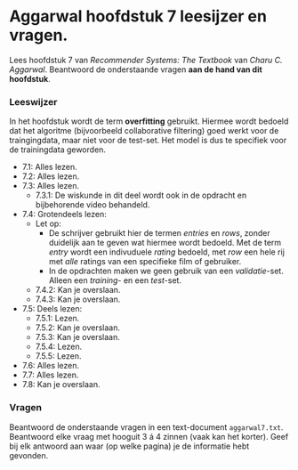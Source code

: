# Aggarwal hoofdstuk 7 leesijzer en vragen.

Lees hoofdstuk 7 van *Recommender Systems: The Textbook* van *Charu C. Aggarwal*. Beantwoord de onderstaande vragen **aan de hand van dit hoofdstuk**.

### Leeswijzer

In het hoofdstuk wordt de term **overfitting** gebruikt. Hiermee wordt bedoeld dat het algoritme (bijvoorbeeld collaborative filtering) goed werkt voor de traingingdata, maar niet voor de test-set. Het model is dus te specifiek voor de trainingdata geworden.

* 7.1: Alles lezen.
* 7.2: Alles lezen.
* 7.3: Alles lezen.
    * 7.3.1: De wiskunde in dit deel wordt ook in de opdracht en bijbehorende video behandeld.
* 7.4: Grotendeels lezen:
    * Let op:
        * De schrijver gebruikt hier de termen *entries* en *rows*, zonder duidelijk aan te geven wat hiermee wordt bedoeld. Met de term *entry* wordt een indivuduele *rating* bedoeld, met *row* een hele rij met *alle* ratings van een specifieke film of gebruiker.
        * In de opdrachten maken we geen gebruik van een *validatie*-set. Alleen een *training*- en een *test*-set.
    * 7.4.2: Kan je overslaan.
    * 7.4.3: Kan je overslaan.
* 7.5: Deels lezen:
    * 7.5.1: Lezen.
    * 7.5.2: Kan je overslaan.
    * 7.5.3: Kan je overslaan.
    * 7.5.4: Lezen.
    * 7.5.5: Lezen.
* 7.6: Alles lezen.
* 7.7: Alles lezen.
* 7.8: Kan je overslaan.


### Vragen

Beantwoord de onderstaande vragen in een text-document `aggarwal7.txt`. Beantwoord elke vraag met hooguit 3 á 4 zinnen (vaak kan het korter). Geef bij elk antwoord aan waar (op welke pagina) je de informatie hebt gevonden.
